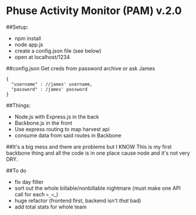 Phuse Activity Monitor (PAM) v.2.0
====================================

##Setup: 
- npm install
- node app.js
- create a config.json file (see below)
- open at localhost/1234

##config.json
Get creds from password archive or ask James

    {
      "username" : //james' username,
      "password" : /james' password
    }

##Things: 
- Node.js with Express.js in the back
- Backbone.js in the front
- Use express routing to map harvest api
- consume data from said routes in Backbone 

##It's a big mess and there are problems but I KNOW
This is my first backbone thing and all the code is in one place cause node and it's not very DRY. 

##To do
- fix day filter
- sort out the whole billable/nonbillable nightmare (must make one API call for each `>_<`_)
- huge refactor (frontend first, backend isn't *that* bad)
- add total stats for whole team

